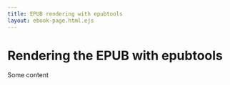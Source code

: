 ```yaml
---
title: EPUB rendering with epubtools
layout: ebook-page.html.ejs
---
```


# Rendering the EPUB with epubtools

Some content
